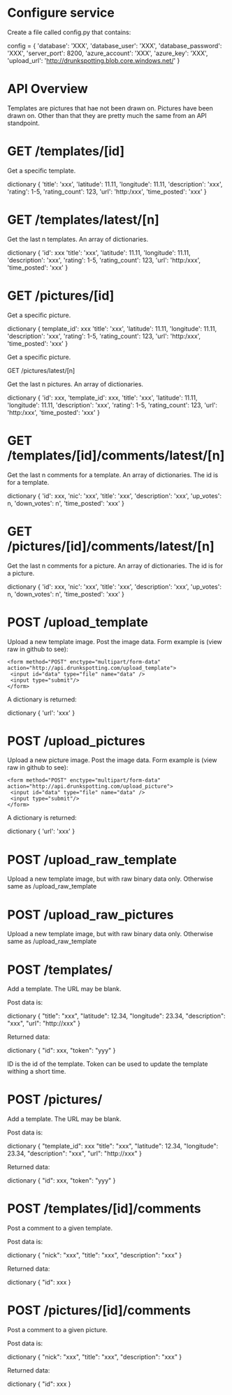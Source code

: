 
Configure service
=================
Create a file called config.py that contains:

config = {
    'database': 'XXX',
    'database_user': 'XXX',
    'database_password': 'XXX',
    'server_port': 8200,
    'azure_account': 'XXX',
    'azure_key': 'XXX',
    'upload_url': 'http://drunkspotting.blob.core.windows.net/'
}

API Overview
============

Templates are pictures that hae not been drawn on.
Pictures have been drawn on. Other than that
they are pretty much the same from an API standpoint.

GET /templates/[id]
===================

Get a specific template.

dictionary {
    'title': 'xxx',
    'latitude': 11.11,
    'longitude': 11.11,
    'description': 'xxx',
    'rating': 1-5,
    'rating_count': 123,
    'url': 'http:/xxx',
    'time_posted': 'xxx'
}

GET /templates/latest/[n]
=========================

Get the last n templates. An array of dictionaries.

dictionary {
    'id': xxx
    'title': 'xxx',
    'latitude': 11.11,
    'longitude': 11.11,
    'description': 'xxx',
    'rating': 1-5,
    'rating_count': 123,
    'url': 'http:/xxx',
    'time_posted': 'xxx'
}

GET /pictures/[id]
==================

Get a specific picture.

dictionary {
    template_id': xxx
    'title': 'xxx',
    'latitude': 11.11,
    'longitude': 11.11,
    'description': 'xxx',
    'rating': 1-5,
    'rating_count': 123,
    'url': 'http:/xxx',
    'time_posted': 'xxx'
}

Get a specific picture.

GET /pictures/latest/[n]

Get the last n pictures. An array of dictionaries.

dictionary {
    'id': xxx,
    'template_id': xxx,
    'title': 'xxx',
    'latitude': 11.11,
    'longitude': 11.11,
    'description': 'xxx',
    'rating': 1-5,
    'rating_count': 123,
    'url': 'http:/xxx',
    'time_posted': 'xxx'
}

GET /templates/[id]/comments/latest/[n]
=======================================

Get the last n comments for a template. An array of dictionaries.
The id is for a template.

dictionary {
    'id': xxx,
    'nic': 'xxx',
    'title': 'xxx',
    'description': 'xxx',
    'up_votes': n,
    'down_votes': n',
    'time_posted': 'xxx'
}

GET /pictures/[id]/comments/latest/[n]
======================================

Get the last n comments for a picture. An array of dictionaries.
The id is for a picture.

dictionary {
    'id': xxx,
    'nic': 'xxx',
    'title': 'xxx',
    'description': 'xxx',
    'up_votes': n,
    'down_votes': n',
    'time_posted': 'xxx'
}

POST /upload_template
=====================

Upload a new template image. Post the image data.
Form example is (view raw in github to see):

    <form method="POST" enctype="multipart/form-data" action="http://api.drunkspotting.com/upload_template">
     <input id="data" type="file" name="data" />
     <input type="submit"/>
    </form>


A dictionary is returned:

dictionary {
    'url': 'xxx'
}

POST /upload_pictures
=====================

Upload a new picture image. Post the image data.
Form example is (view raw in github to see):

    <form method="POST" enctype="multipart/form-data" action="http://api.drunkspotting.com/upload_picture">
     <input id="data" type="file" name="data" />
     <input type="submit"/>
    </form>

A dictionary is returned:

dictionary {
    'url': 'xxx'
}

POST /upload_raw_template
=========================

Upload a new template image, but with raw binary data only.
Otherwise same as /upload_raw_template

POST /upload_raw_pictures
=========================

Upload a new template image, but with raw binary data only.
Otherwise same as /upload_raw_template

POST /templates/
================

Add a template. The URL may be blank.

Post data is:

dictionary {
    "title": "xxx",
    "latitude": 12.34,
    "longitude": 23.34,
    "description": "xxx",
    "url": "http://xxx"
}

Returned data:

dictionary {
    "id": xxx,
    "token": "yyy"
}

ID is the id of the template. Token
can be used to update the template
withing a short time.

POST /pictures/
===============

Add a template. The URL may be blank.

Post data is:

dictionary {
    "template_id": xxx
    "title": "xxx",
    "latitude": 12.34,
    "longitude": 23.34,
    "description": "xxx",
    "url": "http://xxx"
}

Returned data:

dictionary {
    "id": xxx,
    "token": "yyy"
}

POST /templates/[id]/comments
=============================

Post a comment to a given template.

Post data is:

dictionary {
    "nick": "xxx",
    "title": "xxx",
    "description": "xxx"
}

Returned data:

dictionary {
    "id": xxx
}

POST /pictures/[id]/comments
============================

Post a comment to a given picture.

Post data is:

dictionary {
    "nick": "xxx",
    "title": "xxx",
    "description": "xxx"
}

Returned data:

dictionary {
    "id": xxx
}
